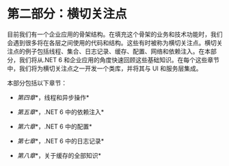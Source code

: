 # 第二部分：横切关注点

目前我们有一个企业应用的骨架结构。在填充这个骨架的业务和技术功能时，我们会遇到很多将在各层之间使用的代码和结构。这些有时被称为横切关注点。横切关注点的例子包括线程、集合、日志记录、缓存、配置、网络和依赖注入。在本部分，我们将从.NET 6 和企业应用的角度快速回顾这些基础知识。在每个这些章节中，我们将为横切关注点之一开发一个类库，并将其与 UI 和服务层集成。

本部分包括以下章节：

+   *第四章**，线程和异步操作*

+   *第五章**，.NET 6 中的依赖注入*

+   *第六章**，.NET 6 中的配置*

+   *第七章**，.NET 6 中的日志记录*

+   *第八章**，关于缓存的全部知识*
